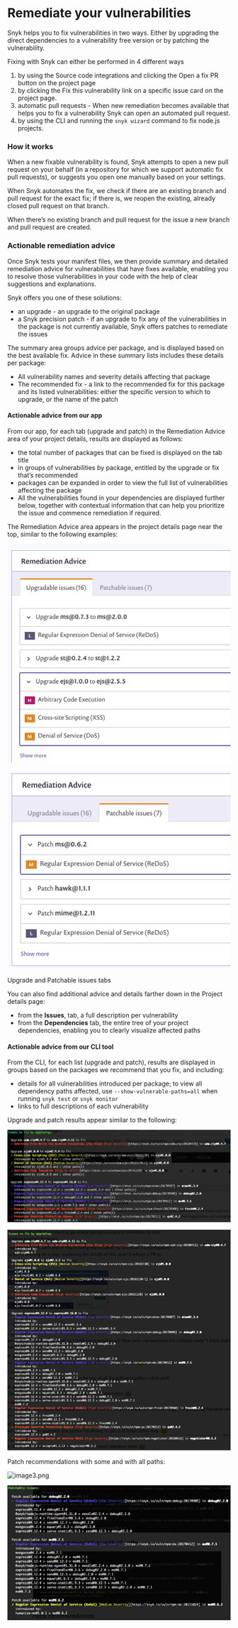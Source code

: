 # Remediate your vulnerabilities

Snyk helps you to fix vulnerabilities in two ways. Either by upgrading the direct dependencies to a vulnerability free version or by patching the vulnerability.

Fixing with Snyk can either be performed in 4 different ways

1. by using the Source code integrations and clicking the Open a fix PR button on the project page
2. by clicking the Fix this vulnerability link on a specific issue card on the project page.
3. automatic pull requests - When new remediation becomes available that helps you to fix a vulnerability Snyk can open an automated pull request.
4. by using the CLI and running the `snyk wizard` command to fix node.js projects.

### How it works

When a new fixable vulnerability is found, Snyk attempts to open a new pull request on your behalf \(in a repository for which we support automatic fix pull requests\), or suggests you open one manually based on your settings.

When Snyk automates the fix, we check if there are an existing branch and pull request for the exact fix; if there is, we reopen the existing, already closed pull request on that branch.

When there’s no existing branch and pull request for the issue a new branch and pull request are created.

### Actionable remediation advice

Once Snyk tests your manifest files, we then provide summary and detailed remediation advice for vulnerabilities that have fixes available, enabling you to resolve those vulnerabilities in your code with the help of clear suggestions and explanations.

Snyk offers you one of these solutions:

* an upgrade - an upgrade to the original package
* a Snyk precision patch - if an upgrade to fix any of the vulnerabilities in the package is not currently available, Snyk offers patches to remediate the issues

The summary area groups advice per package, and is displayed based on the best available fix. Advice in these summary lists includes these details per package:

* All vulnerability names and severity details affecting that package
* The recommended fix - a link to the recommended fix for this package and its listed vulnerabilities: either the specific version to which to upgrade, or the name of the patch

#### Actionable advice from our app

From our app, for each tab \(upgrade and patch\) in the Remediation Advice area of your project details, results are displayed as follows:

* the total number of packages that can be fixed is displayed on the tab title
* in groups of vulnerabilities by package, entitled by the upgrade or fix that’s recommended
* packages can be expanded in order to view the full list of vulnerabilities affecting the package
* All the vulnerabilities found in your dependencies are displayed further below, together with contextual information that can help you prioritize the issue and commence remediation if required.

The Remediation Advice area appears in the project details page near the top, similar to the following examples:

![](../../.gitbook/assets/image%20%2813%29.png)

![](../../.gitbook/assets/image%20%2816%29.png)

Upgrade and Patchable issues tabs

You can also find additional advice and details farther down in the Project details page:

* from the **Issues**, tab, a full description per vulnerability
* from the **Dependencies** tab, the entire tree of your project dependencies, enabling you to clearly visualize affected paths

#### Actionable advice from our CLI tool

From the CLI, for each list \(upgrade and patch\), results are displayed in groups based on the packages we recommend that you fix, and including:

* details for all vulnerabilities introduced per package; to view all dependency paths affected, use `--show-vulnerable-paths=all` when running `snyk test` or `snyk monitor`
* links to full descriptions of each vulnerability

Upgrade and patch results appear similar to the following:

![](../../.gitbook/assets/image%20%2817%29.png)

![](../../.gitbook/assets/image%20%2849%29.png)

Patch recommendations with some and with all paths:

![image3.png](https://support.snyk.io/hc/article_attachments/360006949057/uuid-1afca091-a9a5-d42c-40b6-f48aa0e72584-en.png)

![](../../.gitbook/assets/image%20%283%29.png)

